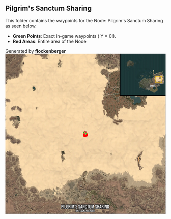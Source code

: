 ## Pilgrim's Sanctum Sharing
This folder contains the waypoints for the Node: Pilgrim's Sanctum Sharing as seen below.

- **Green Points**: Exact in-game waypoints ( Y = 0!).
- **Red Areas**: Entire area of the Node

Generated by **flockenberger**
![by_flockenberger](./Preview.webp)